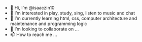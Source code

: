 - 👋 Hi, I’m @isaaczin10
- 👀 I’m interested in play, study, sing, listen to music and chat
- 🌱 I’m currently learning html, css, computer architecture and maintenance and programming logic
- 💞️ I’m looking to collaborate on ...
- 📫 How to reach me ...

<!---
isaaczin10/isaaczin10 is a ✨ special ✨ repository because its `README.md` (this file) appears on your GitHub profile.
You can click the Preview link to take a look at your changes.
--->
